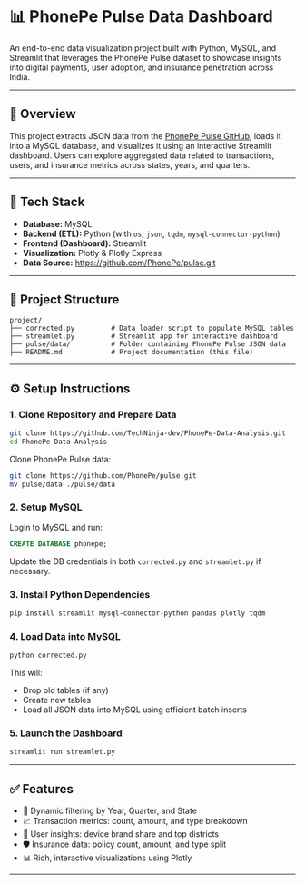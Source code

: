 # 📊 PhonePe Pulse Data Dashboard

An end-to-end data visualization project built with Python, MySQL, and Streamlit that leverages the PhonePe Pulse dataset to showcase insights into digital payments, user adoption, and insurance penetration across India.

---

## 📌 Overview

This project extracts JSON data from the [PhonePe Pulse GitHub](https://github.com/PhonePe/pulse), loads it into a MySQL database, and visualizes it using an interactive Streamlit dashboard. Users can explore aggregated data related to transactions, users, and insurance metrics across states, years, and quarters.

---

## 🧰 Tech Stack

- **Database:** MySQL  
- **Backend (ETL):** Python (with `os`, `json`, `tqdm`, `mysql-connector-python`)  
- **Frontend (Dashboard):** Streamlit  
- **Visualization:** Plotly & Plotly Express  
- **Data Source:**  https://github.com/PhonePe/pulse.git

---

## 📁 Project Structure

```
project/
├── corrected.py         # Data loader script to populate MySQL tables
├── streamlet.py         # Streamlit app for interactive dashboard
├── pulse/data/          # Folder containing PhonePe Pulse JSON data
├── README.md            # Project documentation (this file)
```

---

## ⚙️ Setup Instructions

### 1. Clone Repository and Prepare Data

```bash
git clone https://github.com/TechNinja-dev/PhonePe-Data-Analysis.git
cd PhonePe-Data-Analysis
```

Clone PhonePe Pulse data:

```bash
git clone https://github.com/PhonePe/pulse.git
mv pulse/data ./pulse/data
```

### 2. Setup MySQL

Login to MySQL and run:

```sql
CREATE DATABASE phonepe;
```

Update the DB credentials in both `corrected.py` and `streamlet.py` if necessary.

### 3. Install Python Dependencies

```bash
pip install streamlit mysql-connector-python pandas plotly tqdm
```

### 4. Load Data into MySQL

```bash
python corrected.py
```

This will:
- Drop old tables (if any)
- Create new tables
- Load all JSON data into MySQL using efficient batch inserts

### 5. Launch the Dashboard

```bash
streamlit run streamlet.py
```

---

## ✅ Features

- 📅 Dynamic filtering by Year, Quarter, and State  
- 📈 Transaction metrics: count, amount, and type breakdown  
- 👥 User insights: device brand share and top districts  
- 🛡️ Insurance data: policy count, amount, and type split  
- 📊 Rich, interactive visualizations using Plotly  

---



